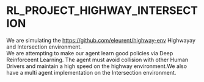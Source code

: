# RL_PROJECT_HIGHWAY_INTERSECTION

We are simulating the https://github.com/eleurent/highway-env Highwayay and Intersection environment. <br /> 
We are attempting to make our agent learn good policies via Deep Reinforceent Learning. The agent must avoid collision with other Human Drivers and maintain a high speed on the highway environment.We also have a multi agent implementation on the Intersection environment.
